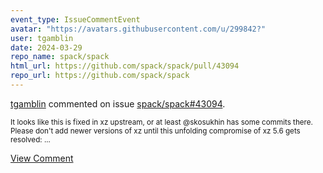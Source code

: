 ```yaml
---
event_type: IssueCommentEvent
avatar: "https://avatars.githubusercontent.com/u/299842?"
user: tgamblin
date: 2024-03-29
repo_name: spack/spack
html_url: https://github.com/spack/spack/pull/43094
repo_url: https://github.com/spack/spack
---
```


<a href='https://github.com/tgamblin' target='_blank'>tgamblin</a> commented on issue <a href='https://github.com/spack/spack/pull/43094' target='_blank'>spack/spack#43094</a>.

<small>It looks like this is fixed in xz upstream, or at least @skosukhin has some commits there.  Please don't add newer versions of xz until this unfolding compromise of xz 5.6 gets resolved:...</small>

<a href='https://github.com/spack/spack/pull/43094' target='_blank'>View Comment</a>